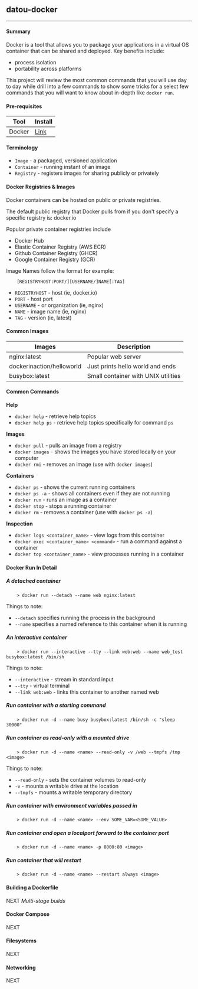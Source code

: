 ## datou-docker
---

#### Summary

Docker is a tool that allows you to package your applications in a virtual OS container that can be shared and deployed. Key benefits include:

- process isolation
- portability across platforms


This project will review the most common commands that you will use day to day while drill into a few commands to show some tricks for a select few commands that you will want to know about in-depth like `docker run`.

#### Pre-requisites

| Tool | Install |
| -- | -- |
| Docker | [Link](https://hub.docker.com/editions/community/docker-ce-desktop-mac/) |

#### Terminology

- `Image` - a packaged, versioned application
- `Container` - running instant of an image
- `Registry` - registers images for sharing publicly or privately

#### Docker Registries & Images

Docker containers can be hosted on public or private registries. 

The default public registry that Docker pulls from if you don't specify a specific registry is: docker.io

Popular private container registries include

- Docker Hub
- Elastic Container Registry (AWS ECR)
- Github Container Registry (GHCR)
- Google Container Registry (GCR)

Image Names follow the format for example:

```
    [REGISTRYHOST:PORT/][USERNAME/]NAME[:TAG]    
```

- `REGISTRYHOST` - host (ie, docker.io)
- `PORT` - host port
- `USERNAME` - or organization (ie, nginx)
- `NAME` - image name (ie, nginx)
- `TAG` - version (ie, latest)

#### Common Images
| Images | Description |
| -- | -- |
| nginx:latest | Popular web server |
| dockerinaction/helloworld | Just prints hello world and ends |
| busybox:latest | Small container with UNIX utilities |

#### Common Commands

**Help**
- `docker help` - retrieve help topics
- `docker help ps` - retrieve help topics specifically for command `ps`

**Images**
- `docker pull` - pulls an image from a registry
- `docker images` - shows the images you have stored locally on your computer
- `docker rmi` - removes an image (use with `docker images`)

**Containers**
- `docker ps` - shows the current running containers
- `docker ps -a` - shows all containers even if they are not running
- `docker run` - runs an image as a container
- `docker stop` - stops a running container
- `docker rm` - removes a container (use with `docker ps -a`)

**Inspection**
- `docker logs <container_name>` - view logs from this container
- `docker exec <container_name> <command>` - run a command against a container
- `docker top <container_name>` - view processes running in a container

#### Docker Run In Detail

##### A detached container 

```
    > docker run --detach --name web nginx:latest
```

Things to note:

- `--detach` specifies running the process in the background
- `--name` specifies a named reference to this container when it is running

##### An interactive container 

```
    > docker run --interactive --tty --link web:web --name web_test busybox:latest /bin/sh
```

Things to note:

- `--interactive` - stream in standard input
- `--tty` - virtual terminal
- `--link web:web` - links this container to another named web

##### Run container with a starting command

```
    > docker run -d --name busy busybox:latest /bin/sh -c "sleep 30000"
```

##### Run container as read-only with a mounted drive

```
    > docker run -d --name <name> --read-only -v /web --tmpfs /tmp <image>
```

Things to note:

- `--read-only` - sets the container volumes to read-only
- `-v` - mounts a writable drive at the location
- `--tmpfs` - mounts a writable temporary directory

##### Run container with environment variables passed in

```
    > docker run -d --name <name> --env SOME_VAR=<SOME_VALUE>
```

##### Run container and open a localport forward to the container port

```
    > docker run -d --name <name> -p 8000:80 <image>
```

##### Run container that will restart

```
    > docker run -d --name <name> --restart always <image>
```

#### Building a Dockerfile

NEXT
*Multi-stage builds*

####

#### Docker Compose

NEXT

#### Filesystems

NEXT

#### Networking

NEXT
